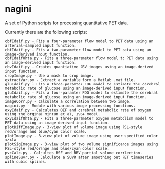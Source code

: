 # nagini
A set of Python scripts for processing quantitative PET data.<br />

Currently there are the following scripts:<br />
	
	cbfIdaif.py - Fits a four-parameter flow model to PET data using an arterial-sampled input function.
	cbfIdaif.py - Fits a two-parameter flow model to PET data using an image-derived input function.
	cbfIdaifOhta.py - Fits a three-parameter flow model to PET data using an image-derived input function.
	cbvIdaif.py - Creates quantiative CBV images using an image-derived input function.
	cropImage.py - Use a mask to crop image.
	extractVar.py - Extract a variable form a Matlab .mat file.
	gluIdaif.py - Fits a three-paramter FDG model to estimate the cerebral metabolic rate of glucose using an image-derived input function.
	gluIdaif.py - Fits a four-paramter FDG model to estimate the cerebral metabolic rate of glucose using an image-derived input function.
	imageCorr.py - Calculate a correlation between two image.
	nagini.py - Module with various image processing functions.
	oxyIdaif.py - Calculates OEF and cerebral metabolic rate of oxygen using the orginal Mintun et al, 1984 model.
	oxyIdaifOhta.py - Fits a three-parameter oxygen metabolism model to PET data using an image-derived input function.
	plotDiffImage.py - 3-view plot of volume image using FSL-style red/orange and blue/cyan color scale.
	plotImage.py - 3-view plot of volume image using user specified color scale.
	plotSigImage.py - 3-view plot of two volume significance images using FSL-style red/orange and blue/cyan color scale.
	pvcCalc.py - Calcultes RSF and RBV partial volume corrlection.
	splineSuvr.py - Calculate a SUVR after smoothing out PET timeseries with cubic splines.
	
	

